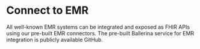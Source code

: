 # Connect to EMR
All well-known EMR systems can be integrated and exposed as FHIR APIs using our pre-built EMR connectors. The pre-built Ballerina service for EMR integration is publicly available GitHub.